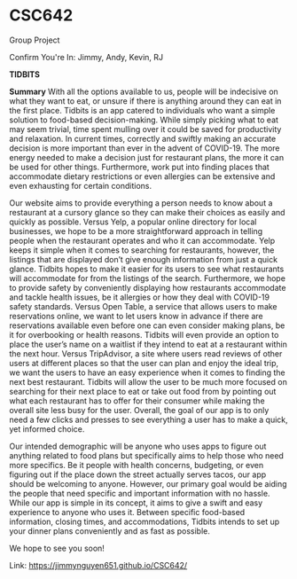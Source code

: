 # CSC642
Group Project

Confirm You're In:
Jimmy, Andy, Kevin, RJ

**TIDBITS**

**Summary**
With all the options available to us, people will be indecisive on what they want to eat, or unsure if there is anything around they can eat in the first place. Tidbits is an app catered to individuals who want a simple solution to food-based decision-making. While simply picking what to eat may seem trivial, time spent mulling over it could be saved for productivity and relaxation.  In current times, correctly and swiftly making an accurate decision is more important than ever in the advent of COVID-19. The more energy needed to make a decision just for restaurant plans, the more it can be used for other things. Furthermore, work put into finding places that accommodate dietary restrictions or even allergies can be extensive and even exhausting for certain conditions.

Our website aims to provide everything a person needs to know about a restaurant at a cursory glance so they can make their choices as easily and quickly as possible. Versus Yelp, a popular online directory for local businesses, we hope to be a more straightforward approach in telling people when the restaurant operates and who it can accommodate. Yelp keeps it simple when it comes to searching for restaurants, however, the listings that are displayed don’t give enough information from just a quick glance. Tidbits hopes to make it easier for its users to see what restaurants will accommodate for from the listings of the search. Furthermore, we hope to provide safety by conveniently displaying how restaurants accommodate and tackle health issues, be it allergies or how they deal with COVID-19 safety standards. Versus Open Table, a service that allows users to make reservations online, we want to let users know in advance if there are reservations available even before one can even consider making plans, be it for overbooking or health reasons. Tidbits will even provide an option to place the user’s name on a waitlist if they intend to eat at a restaurant within the next hour. Versus TripAdvisor, a site where users read reviews of other users at different places so that the user can plan and enjoy the ideal trip, we want the users to have an easy experience when it comes to finding the next best restaurant. Tidbits will allow the user to be much more focused on searching for their next place to eat or take out food from by pointing out what each restaurant has to offer for their consumer while making the overall site less busy for the user. Overall, the goal of our app is to only need a few clicks and presses to see everything a user has to make a quick, yet informed choice. 

Our intended demographic will be anyone who uses apps to figure out anything related to food plans but specifically aims to help those who need more specifics. Be it people with health concerns, budgeting, or even figuring out if the place down the street actually serves tacos, our app should be welcoming to anyone. However, our primary goal would be aiding the people that need specific and important information with no hassle. While our app is simple in its concept, it aims to give a swift and easy experience to anyone who uses it. Between specific food-based information, closing times, and accommodations, Tidbits intends to set up your dinner plans conveniently and as fast as possible.

We hope to see you soon!

Link: https://jimmynguyen651.github.io/CSC642/ 

